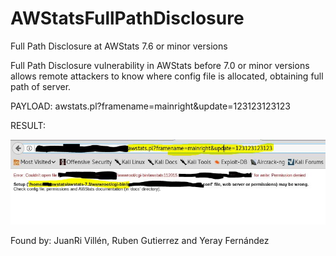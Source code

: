 # AWStatsFullPathDisclosure
Full Path Disclosure at AWStats 7.6 or minor versions

Full Path Disclosure vulnerability in AWStats before 7.0 or minor versions allows remote attackers to know where config file is allocated, obtaining full path of server.

PAYLOAD: awstats.pl?framename=mainright&update=123123123123

RESULT:

![alt text](https://github.com/theyiyibest/AWStatsFullPathDisclosure/blob/master/full-path.jpg)


Found by: JuanRi Villén, Ruben Gutierrez and Yeray Fernández
